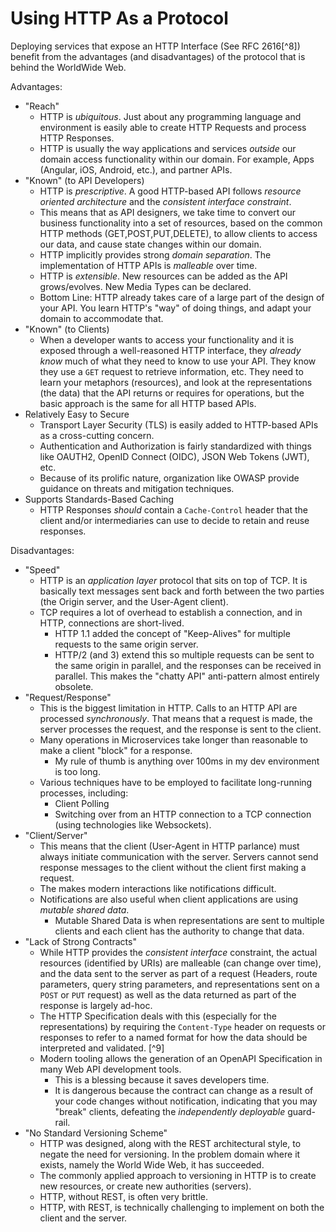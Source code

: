 # Using HTTP As a Protocol


Deploying services that expose an HTTP Interface (See RFC 2616[^8]) benefit from the advantages (and disadvantages) of the protocol that is behind the WorldWide Web.

Advantages:

- "Reach"
    - HTTP is *ubiquitous*. Just about any programming language and environment is easily able to create HTTP Requests and process HTTP Responses.
    - HTTP is usually the way applications and services *outside* our domain access functionality within our domain. For example, Apps (Angular, iOS, Android, etc.), and partner APIs.
- "Known" (to API Developers)
    - HTTP is *prescriptive*. A good HTTP-based API follows *resource oriented architecture* and the *consistent interface constraint*. 
    - This means that as API designers, we take time to convert our business functionality into a set of resources, based on the common HTTP methods (GET,POST,PUT,DELETE), to allow clients to access our data, and cause state changes within our domain. 
    - HTTP implicitly provides strong *domain separation*. The implementation of HTTP APIs is *malleable* over time.
    - HTTP is *extensible*. New resources can be added as the API grows/evolves. New Media Types can be declared.
    - Bottom Line: HTTP already takes care of a large part of the design of your API. You learn HTTP's "way" of doing things, and adapt your domain to accommodate that. 
- "Known" (to Clients)
    - When a developer wants to access your functionality and it is exposed through a well-reasoned HTTP interface, they *already know* much of what they need to know to use your API. They know they use a `GET` request to retrieve information, etc. They need to learn your metaphors (resources), and look at the representations (the data) that the API returns or requires for operations, but the basic approach is the same for all HTTP based APIs.
- Relatively Easy to Secure
    - Transport Layer Security (TLS) is easily added to HTTP-based APIs as a cross-cutting concern.
    - Authentication and Authorization is fairly standardized with things like OAUTH2, OpenID Connect (OIDC), JSON Web Tokens (JWT), etc.
    - Because of its prolific nature, organization like OWASP provide guidance on threats and mitigation techniques.
- Supports Standards-Based Caching
    - HTTP Responses *should* contain a `Cache-Control` header that the client and/or intermediaries can use to decide to retain and reuse responses.

Disadvantages:

- "Speed"
    - HTTP is an *application layer* protocol that sits on top of TCP. It is basically text messages sent back and forth between the two parties (the Origin server, and the User-Agent client).
    - TCP requires a lot of overhead to establish a connection, and in HTTP, connections are short-lived.
        - HTTP 1.1 added the concept of "Keep-Alives" for multiple requests to the same origin server.
        - HTTP/2 (and 3) extend this so multiple requests can be sent to the same origin in parallel, and the responses can be received in parallel. This makes the "chatty API" anti-pattern almost entirely obsolete.
- "Request/Response"
    - This is the biggest limitation in HTTP. Calls to an HTTP API are processed *synchronously*. That means that a request is made, the server processes the request, and the response is sent to the client. 
    - Many operations in Microservices take longer than reasonable to make a client "block" for a response.
        - My rule of thumb is anything over 100ms in my dev environment is too long.
    - Various techniques have to be employed to facilitate long-running processes, including:
        - Client Polling
        - Switching over from an HTTP connection to a TCP connection (using technologies like Websockets).
- "Client/Server"
    - This means that the client (User-Agent in HTTP parlance) must always initiate communication with the server. Servers cannot send response messages to the client without the client first making a request.
    - The makes modern interactions like notifications difficult.
    - Notifications are also useful when client applications are using *mutable shared data*. 
        - Mutable Shared Data is when representations are sent to multiple clients and each client has the authority to change that data.
- "Lack of Strong Contracts"
    - While HTTP provides the *consistent interface* constraint, the actual resources (identified by URIs) are malleable (can change over time), and the data sent to the server as part of a request (Headers, route parameters, query string parameters, and representations sent on a `POST` or `PUT` request) as well as the data returned as part of the response is largely ad-hoc.
    - The HTTP Specification deals with this (especially for the representations) by requiring the `Content-Type` header on requests or responses to refer to a named format for how the data should be interpreted and validated. [^9]
    - Modern tooling allows the generation of an OpenAPI Specification in many Web API development tools.
        - This is a blessing because it saves developers time.
        - It is dangerous because the contract can change as a result of your code changes without notification, indicating that you may "break" clients, defeating the *independently deployable* guard-rail.
- "No Standard Versioning Scheme"
    - HTTP was designed, along with the REST architectural style, to negate the need for versioning. In the problem domain where it exists, namely the World Wide Web, it has succeeded. 
    - The commonly applied approach to versioning in HTTP is to create new resources, or create new authorities (servers).
    - HTTP, without REST, is often very brittle.
    - HTTP, with REST, is technically challenging to implement on both the client and the server.
